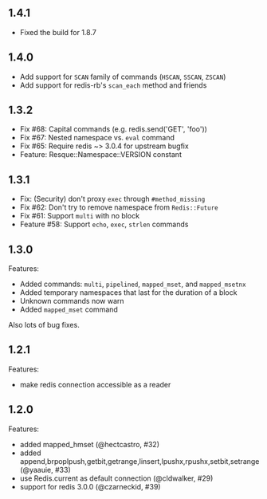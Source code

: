 ## 1.4.1

 - Fixed the build for 1.8.7

## 1.4.0

 - Add support for `SCAN` family of commands (`HSCAN`, `SSCAN`, `ZSCAN`)
 - Add support for redis-rb's `scan_each` method and friends

## 1.3.2

 - Fix #68: Capital commands (e.g. redis.send('GET', 'foo'))
 - Fix #67: Nested namespace vs. `eval` command
 - Fix #65: Require redis ~> 3.0.4 for upstream bugfix
 - Feature: Resque::Namespace::VERSION constant

## 1.3.1

 - Fix: (Security) don't proxy `exec` through `#method_missing`
 - Fix #62: Don't try to remove namespace from `Redis::Future`
 - Fix #61: Support `multi` with no block
 - Feature #58: Support `echo`, `exec`, `strlen` commands

## 1.3.0

Features:
  - Added commands: `multi`, `pipelined`, `mapped_mset`, and `mapped_msetnx`
  - Added temporary namespaces that last for the duration of a block
  - Unknown commands now warn
  - Added `mapped_mset` command

Also lots of bug fixes.

## 1.2.1

Features:
  - make redis connection accessible as a reader

## 1.2.0

Features:
  - added mapped_hmset (@hectcastro, #32)
  - added append,brpoplpush,getbit,getrange,linsert,lpushx,rpushx,setbit,setrange (@yaauie, #33)
  - use Redis.current as default connection (@cldwalker, #29)
  - support for redis 3.0.0 (@czarneckid, #39)

